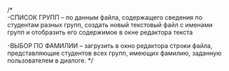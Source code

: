 /*											
	-СПИСОК ГРУПП – по данным файла, содержащего сведения по студентам разных групп,
создать новый текстовый файл с именами групп и отобразить его содержимое в окне редактора текста

  -ВЫБОР ПО ФАМИЛИИ – загрузить в окно редактора строки файла, представляющие студентов всех групп,
имеющих фамилию, заданную пользователем в диалоге.
*/
